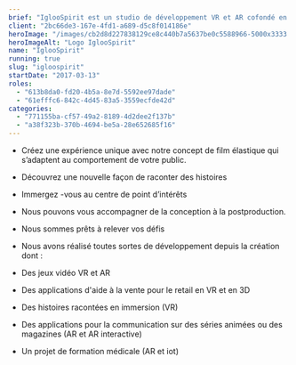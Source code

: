 ```yaml
---
brief: "IglooSpirit est un studio de développement VR et AR cofondé en 2017 avec Fabienne Giezendanner"
client: "2bc66de3-167e-4fd1-a689-d5c8f014186e"
heroImage: "/images/cb2d8d227838129ce8c440b7a5637be0c5588966-5000x3333.jpg"
heroImageAlt: "Logo IglooSpirit"
name: "IglooSpirit"
running: true
slug: "igloospirit"
startDate: "2017-03-13"
roles:
  - "613b8da0-fd20-4b5a-8e7d-5592ee97dade"
  - "61efffc6-842c-4d45-83a5-3559ecfde42d"
categories:
  - "771155ba-cf57-49a2-8189-4d2dee2f137b"
  - "a38f323b-370b-4694-be5a-28e652685f16"
---
```


- Créez une expérience unique avec notre concept de film élastique qui s’adaptent au comportement de votre public.
- Découvrez une nouvelle façon de raconter des histoires
- Immergez -vous au centre de point d’intérêts
- Nous pouvons vous accompagner de la conception à la postproduction.
- Nous sommes prêts à relever vos défis
- Nous avons réalisé toutes sortes de développement depuis la création dont :

- Des jeux vidéo VR et AR
- Des applications d'aide à la vente pour le retail en VR et en 3D
- Des histoires racontées en immersion (VR)
- Des applications pour la communication sur des séries animées ou des magazines (AR et AR interactive)
- Un projet de formation médicale (AR et iot)
